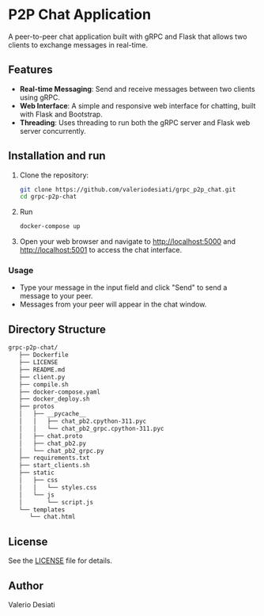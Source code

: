 # P2P Chat Application

A peer-to-peer chat application built with gRPC and Flask that allows two clients to exchange messages in real-time.

## Features

- **Real-time Messaging**: Send and receive messages between two clients using gRPC.
- **Web Interface**: A simple and responsive web interface for chatting, built with Flask and Bootstrap.
- **Threading**: Uses threading to run both the gRPC server and Flask web server concurrently.

## Installation and run

1. Clone the repository:

   ```bash
   git clone https://github.com/valeriodesiati/grpc_p2p_chat.git
   cd grpc-p2p-chat
   ```

2. Run

   ```bash
   docker-compose up
   ```

3. Open your web browser and navigate to [http://localhost:5000](http://localhost:5000) and [http://localhost:5001](http://localhost:5001) to access the chat interface.

### Usage

- Type your message in the input field and click "Send" to send a message to your peer.
- Messages from your peer will appear in the chat window.

## Directory Structure

```bash
grpc-p2p-chat/
   ├── Dockerfile
   ├── LICENSE
   ├── README.md
   ├── client.py
   ├── compile.sh
   ├── docker-compose.yaml
   ├── docker_deploy.sh
   ├── protos
   │   ├── __pycache__
   │   │   ├── chat_pb2.cpython-311.pyc
   │   │   └── chat_pb2_grpc.cpython-311.pyc
   │   ├── chat.proto
   │   ├── chat_pb2.py
   │   └── chat_pb2_grpc.py
   ├── requirements.txt
   ├── start_clients.sh
   ├── static
   │   ├── css
   │   │   └── styles.css
   │   └── js
   │       └── script.js
   └── templates
      └── chat.html
```

## License

See the [LICENSE](LICENSE) file for details.

## Author

Valerio Desiati
